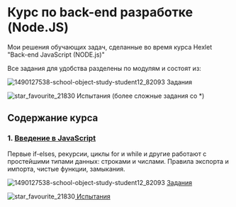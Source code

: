 # Курс по back-end разработке (Node.JS)
Мои решения обучающих задач, сделанные во время курса Hexlet "Back-end JavaScript (NODE.js)"

Все задания для удобства разделены по модулям и состоят из:

![1490127538-school-object-study-student12_82093](https://user-images.githubusercontent.com/92594363/140395393-48fb6377-2c9e-44cf-9fd4-f9142e0f184f.png) Задания

![star_favourite_21830](https://user-images.githubusercontent.com/92594363/140395389-17512f5c-06b8-497c-8cc9-ef199ae1a90c.png)  Испытания (более сложные задания со *)

## Содержание курса <a name="paragraph1"></a>
 
 ### 1. <a href="https://github.com/MaryKurinova/Hexlet-Tasks/tree/main/%D0%92%D0%B2%D0%B5%D0%B4%D0%B5%D0%BD%D0%B8%D0%B5%20%D0%B2%20JS">Введение в JavaScript</a>  <a name="subparagraph1"></a>

Первые if-elses, рекурсии, циклы for и while и другие работают с простейшими типами данных: строками и числами. Правила экспорта и импорта, чистые функции, замыкания.

![1490127538-school-object-study-student12_82093](https://user-images.githubusercontent.com/92594363/140404931-bd38c0ad-aa52-4854-9c48-282945cad6a5.png) <a href="https://github.com/MaryKurinova/Hexlet-Tasks/tree/main/%D0%92%D0%B2%D0%B5%D0%B4%D0%B5%D0%BD%D0%B8%D0%B5%20%D0%B2%20JS/%D0%97%D0%B0%D0%B4%D0%B0%D0%BD%D0%B8%D1%8F">Задания</a>

![star_favourite_21830](https://user-images.githubusercontent.com/92594363/140404930-a5835dce-2c16-4165-9e25-5e135ee56883.png)<a href="https://github.com/MaryKurinova/Hexlet-Tasks/tree/main/%D0%92%D0%B2%D0%B5%D0%B4%D0%B5%D0%BD%D0%B8%D0%B5%20%D0%B2%20JS/%D0%98%D1%81%D0%BF%D1%8B%D1%82%D0%B0%D0%BD%D0%B8%D1%8F"> Испытания</a>

